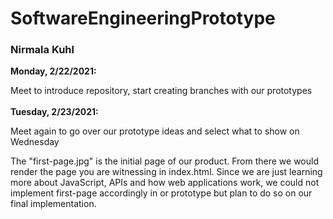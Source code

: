 # SoftwareEngineeringPrototype

### Nirmala Kuhl

**Monday, 2/22/2021:**  

Meet to introduce repository, start creating branches with our prototypes
<br><br>
**Tuesday, 2/23/2021:**  

Meet again to go over our prototype ideas and select what to show on Wednesday

The "first-page.jpg" is the initial page of our product. From there we would render the page you are witnessing in index.html. Since we are just learning more about JavaScript, APIs and how web applications work, we could not implement first-page accordingly in or prototype but plan to do so on our final implementation.
